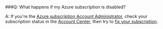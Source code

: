 ###Q:	What happens if my Azure subscription is disabled?

A:	If you're the [Azure subscription Account Administrator](https://docs.microsoft.com/en-us/azure/billing-add-change-azure-subscription-administrator), 
check your subscription status in the [Account Center](https://account.windowsazure.com/), 
then try to [fix your subscription](/azure/billing/billing-subscription-become-disable). 
